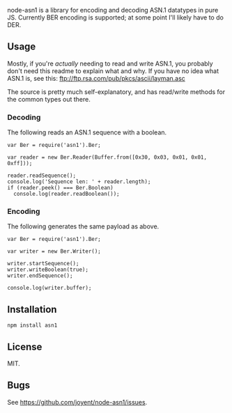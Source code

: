 node-asn1 is a library for encoding and decoding ASN.1 datatypes in pure JS. Currently BER encoding is supported; at
some point I'll likely have to do DER.

## Usage

Mostly, if you're *actually* needing to read and write ASN.1, you probably don't need this readme to explain what and
why. If you have no idea what ASN.1 is, see this: ftp://ftp.rsa.com/pub/pkcs/ascii/layman.asc

The source is pretty much self-explanatory, and has read/write methods for the common types out there.

### Decoding

The following reads an ASN.1 sequence with a boolean.

    var Ber = require('asn1').Ber;

    var reader = new Ber.Reader(Buffer.from([0x30, 0x03, 0x01, 0x01, 0xff]));

    reader.readSequence();
    console.log('Sequence len: ' + reader.length);
    if (reader.peek() === Ber.Boolean)
      console.log(reader.readBoolean());

### Encoding

The following generates the same payload as above.

    var Ber = require('asn1').Ber;

    var writer = new Ber.Writer();

    writer.startSequence();
    writer.writeBoolean(true);
    writer.endSequence();

    console.log(writer.buffer);

## Installation

    npm install asn1

## License

MIT.

## Bugs

See <https://github.com/joyent/node-asn1/issues>.
